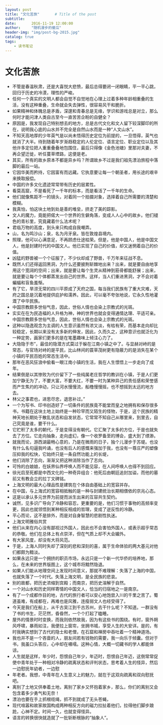 ```yaml
---
layout: post
title: "文化苦旅"       # Title of the post
subtitle:
date:       2016-11-19 12:00:00
author:     "随机漫步的傻瓜"
header-img: "img/post-bg-2015.jpg"
catalog: true
tags:
    - 读书笔记
---
```


# 文化苦旅

- 不管是春温秋肃，还是大喜悦大悲愤，最后总得要闭一闭眼睛，平一平心跳，回归于历史的冷漠，理性的严峻。
- 任何一个真实的文明人都会自觉不自觉地在心理上过着多种年龄相重叠的生活，没有这种重叠，生命就会失去弹性，很容易风干和脆折。
- 如果精神和体魄总是矛盾，深邃和青春总是无缘，学识和游戏总是对立，那么何时才能问津人类自古至今一直苦苦企盼的自健全？
- 原因是，我发现自己特别想去的地方，总是古代文化和文人留下较深脚印的所在，说明我心底的山水并不完全是自然山水而是一种“人文山水”。
- 不知天高地厚的少年英气是以尚未悟得历史定位为前提的，一旦悟得，英气也就消了大半。待到随着年岁渐趋稳定的人伦定位、语言定位、职业定位以及其他许多定位把人重重叠叠地包围住，最后只得像《金色池塘》里那对夫妻，不再企望迁徙，听任蔓草堙路，这便是老。
- 其实，所有的故乡原本不都是异乡吗？所谓故乡不过是我们祖先漂泊旅程中落脚的最后一站。
- 它因华美而矜持，它因富有而远藏。它执意要让每一个朝圣者，用长途的艰辛来换取报偿。
- 中国的许多文化遗迹常常带有历史的层累性。
- 看莫高窟，不是看死了一千年的标本，而是看活了一千年的生命。
- 他们就像焦距不一的镜头，对着同一个拍摄对象，选择着自己所需要的清楚和模糊。
- 我真怕，怕这块土地到处是善的堆垒，挤走了美的踪影。
- 文人的魔力，竟能把偌大一个世界的生僻角落，变成人人心中的故乡。他们褪色的青衫里，究竟藏着什么法术呢？
- 君临万物的高度，到头来只构成自我嘲弄。
- 山，名为鸣沙山；泉，名为月牙泉。皆在敦煌县境内。
- 照理，他可以心满意足，不再顾虑仕途枯荣。但是，他是中国人，他是中国文人，他是封建时代的中国文人。他已实现了自己的价值，却又迷惘着自己的价值。
- 凶猛的野兽被一个个征服了，不少伙却成了野兽，千万年来征战不息。
- 既然人们还得返回黑洞，为什么还要披荆斩棘地出来？出来，就是要自由地享用这个宽阔的空间；出来，就是要让每个生灵从精神到筋骨都能舒展；出来，就是要让每个个体都蒸发出自己的世界。这样，当人们重进黑洞，才不会对着蝙蝠和盲鱼羞惭。
- 有了它，旱涝无常的四川平原成了天府之国，每当我们民族有了重大灾难，天府之国总是沉着地提供庇护和濡养。因此，可以毫不夸张地说，它永久性地灌溉了中华民族。
- 中国宗教颇多世俗气息，因此，世俗人情也会染上宗教式的光斑。
- 实实在在为民造福的人升格为神，神的世界也就会变得通情达理、平适可亲。中国宗教颇多世俗气息，因此，世俗人情也会染上宗教式的光斑。
- 这种以隐逸观念为主调的人生意识虽然有浓又淡，有枯有荣，而基本走向却比较稳定，长期以来没有太多新的伸发，因此，久而久之，这种意识也就泛化为一种定势，画家们更多的是在笔墨趣味上倾注心力了。
- 大隐隐于市”，最佳的隐潜方式莫过于躲在江南小镇之中了。与显赫对峙的是常态，与官场对峙的是平民，比山林间的蓑草茂树更有隐蔽力的是消失在某个小镇的平民百姓的常态生活中。
- 那年在恶风狂浪中偷看一眼江南小镇的生活，我在人生憬悟上一步走向了成年。
- 结果倒是以其惨败为代价留下了一些纯属老庄哲学的教训在小镇，于是人们更加宁静无为了，不要大富，不要大红，不要一时为某种异己的责任感和荣誉感而产生焦灼的冲动，只让河水慢慢流，船橹慢慢摇，也不想摇到太远的地方去。
- 林父之事君也，进思尽忠，退思补过。”
- 一个为写书、印书创造好了一切条件的民族竟不能堂而皇之地拥有和保存很多书，书籍在这块土地上始终是一种珍罕而又陌生的怪物，于是，这个民族的精神天地长期处于散乱状态和自发状态，它常常不知自己从哪里来，到里去，自己究竟是谁，要干什么。
- 它贮积了太多的朝代，于是变得没有朝代。它汇聚了太多的方位，于是也就失去了方位。它走向抽象，走向虚幻，像一个收罗备至的博会，盛大到了缥渺。
- 就我而论，游西湖最畅心意的，乃是在微雨的日子，独个儿漫步于苏堤。也没有什么名句逼我吟诵，也没有后人的感慨来强加于我，也没有一尊庄严的塑像压抑我的松快，它始终只是一条自然功能上的长堤，
- 他们消除了志向，渐渐又把这种消除当作了志向。
- 可怜的白娘娘，在妖界仙界呼唤人而不能见容，在人间呼唤人也得不到回应。
- 徐光启至死都是中西文化的一种奇异组合：他死后由朝廷追封加谥，而他的墓前又有教会立的拉丁文碑铭。
- 上海文明的最大心理品性是建筑在个体自由基础上的宽容并存。
- 在中国，与上海式的宽容相抵触的是一种与封建统治长期相偎依的京兆心态。
- 这是以承认多元世界为前提而派生出来的互容共生契约。
- 诚然，见多识广导向了冷静和容忍，更重要的是，他们习惯于事物的高频率变更，因此也就领悟到某种相反相成的哲理，变成了逆反性的冷静。
- 平心而论，这不是排外，而是对自身智慧的悲剧性执迷。
- 上海文明雅俗共赏
- 他们从来在内心没有鄙视过外国人，因此也不会害怕外国人，或表示超乎常态的恭敬。他们在总体上有点崇洋，但在气质上却不大会媚外。
- 有大家风度，却没有大将风范。
- 于是，上海人同时失却了深刻的悲和深刻的喜，属于生命体验的两大基元对他们都颇为黯淡。
- 如果永远只是一个拥挤的职员市场，永远只是一个新一代华侨的培养地，那么，在未来的世界版图上，这个城市将黯然隐退。
- 如果人们能从地理空间上发现时间意义，那就不难理解：失落了上海的中国，也就失落了一个时代。失落上海文明，是全民族的悲哀。
- 别的故都，把历史浓缩到宫殿；而南京，把历史溶解于自然。
- 一个对山水和历史同样寄情的中国文人，恰当的归宿地之一是南京。
- 有了一个成都作目的地，古代的旅行者可以安心地饱尝入川的千里之苦了。蜀道虽难，有成都在，再难也是风雅，连瘦弱文人也经受得了。
- 今天是我们在船上，从千古吴江到千古苏州，去干什么呢？不知道。一群没有了书的书生，茫茫然，昏昏然，一个个打起了瞌睡。
- 屋外的情景时时变换，而我则依然故我，因为有这些书的围绕。有时，窗外朔风呼啸，暴雨如注，我便拉上窗帘，坐拥书城，享受人生的大安详。是的，有时我确实想到了古代的隐士和老僧，在石窟和禅房中吞吐着一个精神道场。
- 我也并不是一个吝啬的人，朋友间若有钱物的需要，我一向乐于倾囊。但对于书，我虽口头答应，心中却在嗫嚅。这种心情，大概一切藏书的学人都能体谅。
- 人生就是这样，年少时，怨恨自己年少，年迈时，怨恨自己年迈，这倒常常促使中青年处于一种相对冷静的疏离状态和评判状态，思考着人生的怪异，然后一边慰抚年幼者，一边慰
- 年老者。我想，中青年在人生意义上的魅力，就在于这双向疏离和双向慰抚吧。
- 离别了土地又供奉着土地，离别了家乡又怀抱着家乡，那么，你们的离别又会包含着多少勇气和无奈！
- 漂泊也要在手上抓根缆绳，抓不到就成了无头苍蝇，
- 现代喧嚣和故家故国构成两种相反方向的磁力拉扯着他们，拉得他们脚步踉跄，心神不定。时间一久，也就变得怪异。
- 语言的转换很快就造就了一批斩断根脉的“抽象人”。
